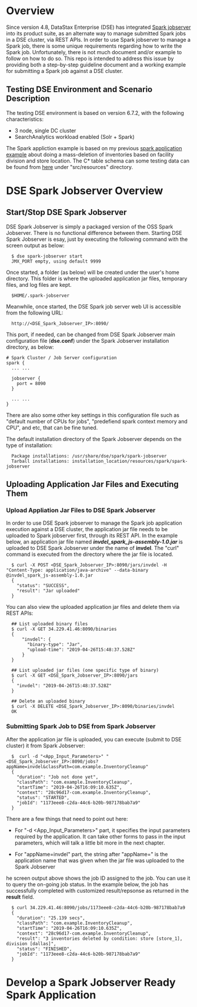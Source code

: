 # Overview

Since version 4.8, DataStax Enterprise (DSE) has integrated [Spark jobserver](https://github.com/spark-jobserver/spark-jobserver) into its product suite, as an alternate way to manage submitted Spark jobs in a DSE cluster, via REST APIs. In order to use Spark jobserver to manage a Spark job, there is some unique requirements regarding how to write the Spark job. Unfortunately, there is not much document and/or example to follow on how to do so. This repo is intended to address this issue by providing both a step-by-step guideline document and a working example for submitting a Spark job against a DSE cluster.

## Testing DSE Environment and Scenario Description

The testing DSE environment is based on version 6.7.2, with the following characteristics:
* 3 node, single DC cluster
* SearchAnalytics workload enabled (Solr + Spark)

The Spark appliction example is based on my previous [spark application example](https://github.com/yabinmeng/invdel_spark) about doing a mass-deletion of inventories based on facility division and store location. The C* table schema can some testing data can be found from [here](https://github.com/yabinmeng/invdel_spark_js/blob/master/src/resources/schema.cql) under "src/resources" directory.

# DSE Spark Jobserver Overview

## Start/Stop DSE Spark Jobserver

DSE Spark Jobserver is simply a packaged version of the OSS Spark Jobserver. There is no functional difference between them. Starting DSE Spark Jobserver is esay, just by executing the following command with the screen output as below:
```
  $ dse spark-jobserver start
  JMX_PORT empty, using default 9999
```

Once started, a folder (as below) will be created under the user's home directory. This folder is where the uploaded application jar files, temporary files, and log files are kept.
```
  $HOME/.spark-jobserver
```

Meanwhile, once started, the DSE Spark job server web UI is accessible from the following URL:
```
  http://<DSE_Spark_Jobserver_IP>:8090/
```

This port, if needed, can be changed from DSE Spark Jobserver main configuration file (**dse.conf**) under the Spark Jobserver installation directory, as below:
```
# Spark Cluster / Job Server configuration
spark {
  ... ...

  jobserver {
    port = 8090
  }
  
  ... ...
}
```

There are also some other key settings in this configuration file such as "default number of CPUs for jobs", "predefiend spark context memory and CPU", and etc, that can be fine tuned. 

The default installation directory of the Spark Jobserver depends on the type of installation:
```
  Package installations: /usr/share/dse/spark/spark-jobserver
  Tarball installations: installation_location/resources/spark/spark-jobserver
```

## Uploading Application Jar Files and Executing Them

### Upload Appliation Jar Files to DSE Spark Jobserver

In order to use DSE Spark jobserver to manage the Spark job application execution against a DSE cluster, the application jar file needs to be uploaded to Spark jobserver first, through its REST API. In the example below, an application jar file named ***invdel_spark_js-assembly-1.0.jar*** is uploaded to DSE Spark Jobserver under the name of **invdel**. The "curl" command is executed from the directory where the jar file is located. 
```
  $ curl -X POST <DSE_Spark_Jobserver_IP>:8090/jars/invdel -H "Content-Type: application/java-archive" --data-binary @invdel_spark_js-assembly-1.0.jar
  {
    "status": "SUCCESS",
    "result": "Jar uploaded"
  }
```

You can also view the uploaded application jar files and delete them via REST APIs:
```
  ## List uploaded binary files
  $ curl -X GET 34.229.41.46:8090/binaries
  {
      "invdel": {
        "binary-type": "Jar",
        "upload-time": "2019-04-26T15:48:37.528Z"
      }
  }

  ## List uploaded jar files (one specific type of binary)
  $ curl -X GET <DSE_Spark_Jobserver_IP>:8090/jars
  {
    "invdel": "2019-04-26T15:48:37.528Z"
  }
  
  ## Delete an uploaded binary
  $ curl -X DELETE <DSE_Spark_Jobserver_IP>:8090/binaries/invdel
  OK
```

### Submitting Spark Job to DSE from Spark Jobserver 

After the application jar file is uploaded, you can execute (submit to DSE cluster) it from Spark Jobserver:

```
  $  curl -d "<App_Input_Parameters>" "<DSE_Spark_Jobserver_IP>:8090/jobs?appName=invdel&classPath=com.example.InventoryCleanup"
  {
    "duration": "Job not done yet",
    "classPath": "com.example.InventoryCleanup",
    "startTime": "2019-04-26T16:09:10.635Z",
    "context": "28c96d17-com.example.InventoryCleanup",
    "status": "STARTED",
    "jobId": "1173eee8-c2da-44c6-b20b-987178bab7a9"
  }
```

There are a few things that need to point out here:
* For "-d <App_Input_Parameters>" part, it specifies the input parameters required by the application. It can take other forms to pass in the input parameters, which will talk a little bit more in the next chapter.

* For "appName=invdel" part, the string after "appName=" is the application name that was given when the jar file was uploaded to the Spark Jobserver


he screen output above shows the job ID assigned to the job. You can use it to query the on-going job status. In the example below, the job has successfully completed with customized result/repsonse as returned in the **result** field.
```
  $ curl 34.229.41.46:8090/jobs/1173eee8-c2da-44c6-b20b-987178bab7a9
  {
    "duration": "25.139 secs",
    "classPath": "com.example.InventoryCleanup",
    "startTime": "2019-04-26T16:09:10.635Z",  
    "context": "28c96d17-com.example.InventoryCleanup",
    "result": "3 inventories deleted by condition: store [store_1], division [dallas]",
    "status": "FINISHED",
    "jobId": "1173eee8-c2da-44c6-b20b-987178bab7a9"
  }
```

# Develop a Spark Jobserver Ready Spark Application



